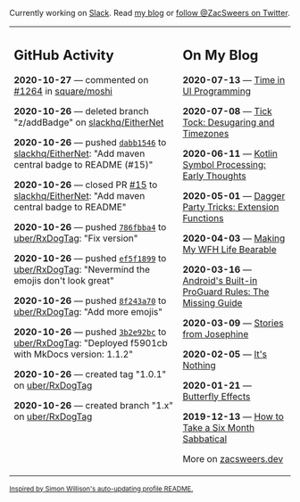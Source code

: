 Currently working on [Slack](https://slack.com/). Read [my blog](https://zacsweers.dev/) or [follow @ZacSweers on Twitter](https://twitter.com/ZacSweers).

<table><tr><td valign="top" width="60%">

## GitHub Activity
<!-- githubActivity starts -->
**2020-10-27** — commented on [#1264](https://github.com/square/moshi/issues/1264#issuecomment-717075812) in [square/moshi](https://api.github.com/repos/square/moshi)

**2020-10-26** — deleted branch "z/addBadge" on [slackhq/EitherNet](https://api.github.com/repos/slackhq/EitherNet)

**2020-10-26** — pushed [`dabb1546`](https://github.com/slackhq/EitherNet/commit/dabb15467a96d1726c40b509e2a946b245438ec7) to [slackhq/EitherNet](https://api.github.com/repos/slackhq/EitherNet): "Add maven central badge to README (#15)"

**2020-10-26** — closed PR [#15](https://api.github.com/repos/slackhq/EitherNet/pulls/15) to [slackhq/EitherNet](https://api.github.com/repos/slackhq/EitherNet): "Add maven central badge to README"

**2020-10-26** — pushed [`786fbba4`](https://github.com/uber/RxDogTag/commit/786fbba4ddee63d3a15ecfb9f9e569f0c39fbf6e) to [uber/RxDogTag](https://api.github.com/repos/uber/RxDogTag): "Fix version"

**2020-10-26** — pushed [`ef5f1899`](https://github.com/uber/RxDogTag/commit/ef5f18996c858ffbee4651830e6f1ab39fbec880) to [uber/RxDogTag](https://api.github.com/repos/uber/RxDogTag): "Nevermind the emojis don't look great"

**2020-10-26** — pushed [`8f243a70`](https://github.com/uber/RxDogTag/commit/8f243a70fcab3e1226ce284c53e6ac23b8e72825) to [uber/RxDogTag](https://api.github.com/repos/uber/RxDogTag): "Add more emojis"

**2020-10-26** — pushed [`3b2e92bc`](https://github.com/uber/RxDogTag/commit/3b2e92bc6f4cfdd6aac63b0ff185dc048b3e3c74) to [uber/RxDogTag](https://api.github.com/repos/uber/RxDogTag): "Deployed f5901cb with MkDocs version: 1.1.2"

**2020-10-26** — created tag "1.0.1" on [uber/RxDogTag](https://api.github.com/repos/uber/RxDogTag)

**2020-10-26** — created branch "1.x" on [uber/RxDogTag](https://api.github.com/repos/uber/RxDogTag)
<!-- githubActivity ends -->
</td><td valign="top" width="40%">

## On My Blog
<!-- blog starts -->
**2020-07-13** — [Time in UI Programming](https://www.zacsweers.dev/time-in-ui/)

**2020-07-08** — [Tick Tock: Desugaring and Timezones](https://www.zacsweers.dev/ticktock-desugaring-timezones/)

**2020-06-11** — [Kotlin Symbol Processing: Early Thoughts](https://www.zacsweers.dev/kotlin-symbol-processor-early-thoughts/)

**2020-05-01** — [Dagger Party Tricks: Extension Functions](https://www.zacsweers.dev/dagger-party-tricks-extension-functions/)

**2020-04-03** — [Making My WFH Life Bearable](https://www.zacsweers.dev/making-wfh-life-bearable/)

**2020-03-16** — [Android's Built-in ProGuard Rules: The Missing Guide](https://www.zacsweers.dev/android-proguard-rules/)

**2020-03-09** — [Stories from Josephine](https://www.zacsweers.dev/stories-from-josephine/)

**2020-02-05** — [It's Nothing](https://www.zacsweers.dev/its-nothing/)

**2020-01-21** — [Butterfly Effects](https://www.zacsweers.dev/butterfly-effects/)

**2019-12-13** — [How to Take a Six Month Sabbatical](https://www.zacsweers.dev/how-to-take-a-six-month-sabbatical/)
<!-- blog ends -->
More on [zacsweers.dev](https://zacsweers.dev/)
</td></tr></table>

<sub><a href="https://simonwillison.net/2020/Jul/10/self-updating-profile-readme/">Inspired by Simon Willison's auto-updating profile README.</a></sub>